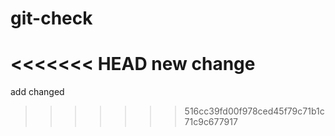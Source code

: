 # git-check

<<<<<<< HEAD
new change
=======
add changed
>>>>>>> 516cc39fd00f978ced45f79c71b1c71c9c677917
